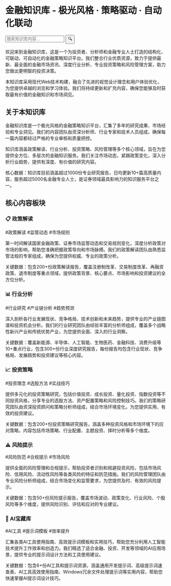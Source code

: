 # 金融知识库 - 极光风格 · 策略驱动 · 自动化联动

<!-- 搜索框 - 放置在页面标题下方 -->
<div class="search-section">
  <div class="search-container">
    <div class="search-wrapper">
      <input type="text" id="header-search-input" placeholder="搜索知识库内容..." autocomplete="off" />
      <button id="header-search-btn">🔍</button>
      <!-- 搜索联想结果容器 -->
      <div id="search-suggestions" class="search-suggestions"></div>
    </div>
  </div>
</div>

欢迎来到金融知识库，这是一个为投资者、分析师和金融专业人士打造的结构化、可联动、可自动化的金融策略知识平台。我们整合行业优质资源，致力于提供最新、最全面的金融市场资讯、深度行业分析、专业投资策略和风险管理方案，助力您做出更明智的投资决策。

本知识库采用现代Web技术构建，融合了先进的视觉设计理念和用户体验优化，为您提供卓越的浏览和学习体验。我们将持续更新和扩充内容，确保您能够及时获取最有价值的金融知识和市场洞见。

## 关于本知识库

金融知识库是一个极光风格的金融策略知识平台，汇集了多年的研究成果、市场经验和专业洞见。我们的内容团队由资深分析师、行业专家和技术人员组成，确保每一篇内容都经过严格的专业审核和质量把控。

知识库涵盖政策解读、行业分析、投资策略、风险管理等多个核心领域，旨在为您提供全方位、多层次的金融知识服务。我们关注市场动态，紧跟政策变化，深入分析行业趋势，提供有深度、有价值的研究内容。

<span class="data-number">核心数据：</span>知识库目前涵盖超过1000份专业研究报告，日均更新10+篇高质量内容，服务超过5000名金融专业人士，是证券领域最具影响力的知识服务平台之一。

## 核心内容板块

### 📋 政策解读
<span class="tag">#政策解读 #监管动态 #市场规则</span>

第一时间解读国家金融政策、证券市场监管动态和交易规则变化，深度分析政策对市场的影响，帮助您准确把握政策导向和市场脉搏。我们的政策解读团队由熟悉监管法规的专家组成，确保为您提供权威、专业的政策分析。

<span class="data-number">关键数据：</span>包含200+份政策解读报告，覆盖注册制改革、交易制度改革、再融资政策、退市制度等重点领域，提供政策背景、核心要点、市场影响和投资建议的全方位分析。

### 📊 行业分析
<span class="tag">#行业研究 #产业链分析 #趋势预测</span>

深入剖析各行业发展现状、竞争格局、技术创新和未来趋势，提供专业的产业链图谱和投资机会分析。我们的行业研究团队由经验丰富的分析师组成，覆盖多个战略性新兴产业和传统优势产业，为您提供全面、深入的行业洞察。

<span class="data-number">关键数据：</span>覆盖新能源、半导体、人工智能、生物医药、金融科技、消费升级等10+重点行业，包含300+份行业深度研究报告，每份报告均包含行业现状、竞争格局、发展趋势和投资建议等核心内容。

### 📈 投资策略
<span class="tag">#投资理念 #选股方法 #实战技巧</span>

提供多元化的投资策略研究，包括价值投资、成长投资、量化投资、指数投资等不同投资风格，分享专业的选股方法、资产配置策略和风险控制技巧。我们的策略研究团队由资深投资顾问和策略分析师组成，结合市场环境变化，为您提供实用、有效的投资建议。

<span class="data-number">关键数据：</span>包含200+份投资策略研究报告，涵盖多种投资风格和市场环境下的应对策略，内容包括市场策略、行业配置、主题投资、择时分析等多个维度。

### ⚠️ 风险提示
<span class="tag">#风险防范 #合规提示 #市场风险</span>

提供全面的风险管理和合规提示，帮助投资者识别和规避投资风险，包括市场风险、信用风险、流动性风险等各类风险的特征和防范措施。我们的风险管理团队由专业风险分析师组成，结合市场变化和监管要求，为您提供及时、有效的风险提示。

<span class="data-number">关键数据：</span>包含50+份风险提示报告，覆盖市场波动、政策变化、行业风险、个股风险等多个维度，提供风险识别、评估和应对的专业建议。

### 🤖 AI宝藏库
<span class="tag">#AI工具 #提示词模板 #效率提升</span>

汇集各类AI工具使用指南、高效提示词模板和实用技巧，帮助您充分利用人工智能技术提升工作效率和创造力。我们精选了适合金融、投资、开发等领域的AI应用场景，提供专业的提示词设计方法和工具使用建议。

<span class="data-number">关键数据：</span>包含6+份AI工具和提示词资源，涵盖通用开发提示词、高级提示词速查表、AI工具高效使用指南、Windows冗余文件处理提示词等实用内容，帮助您快速掌握AI提示词设计技巧。